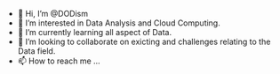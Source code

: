 - 👋 Hi, I’m @DODism
- 👀 I’m interested in Data Analysis and Cloud Computing.
- 🌱 I’m currently learning all aspect of Data. 
- 💞️ I’m looking to collaborate on exicting and challenges relating to the Data field.
- 📫 How to reach me ...

<!---
DODism/DODism is a ✨ special ✨ repository because its `README.md` (this file) appears on your GitHub profile.
You can click the Preview link to take a look at your changes.
--->
